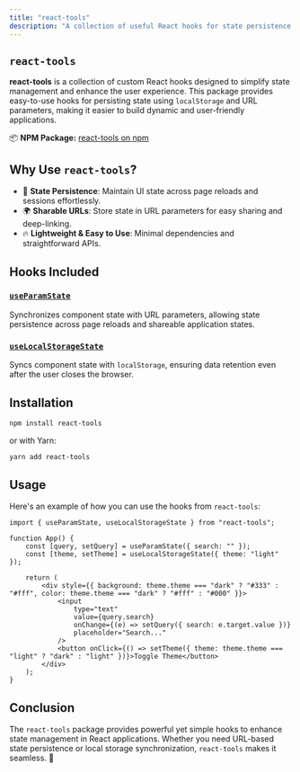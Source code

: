 ```yaml
---
title: "react-tools"
description: "A collection of useful React hooks for state persistence and UI enhancements."
---
```


## `react-tools`

**react-tools** is a collection of custom React hooks designed to simplify state management and enhance the user experience. This package provides easy-to-use hooks for persisting state using `localStorage` and URL parameters, making it easier to build dynamic and user-friendly applications.

📦 **NPM Package:** [react-tools on npm](https://www.npmjs.com/package/react-tools)

## **Why Use `react-tools`?**
- 🚀 **State Persistence**: Maintain UI state across page reloads and sessions effortlessly.
- 🌍 **Sharable URLs**: Store state in URL parameters for easy sharing and deep-linking.
- 🔥 **Lightweight & Easy to Use**: Minimal dependencies and straightforward APIs.

## **Hooks Included**

### [`useParamState`](./use_param_state_hook)
Synchronizes component state with URL parameters, allowing state persistence across page reloads and shareable application states.

### [`useLocalStorageState`](./use_local_storage_state_hook)
Syncs component state with `localStorage`, ensuring data retention even after the user closes the browser.

## **Installation**
```sh
npm install react-tools
```

or with Yarn:
```sh
yarn add react-tools
```

## **Usage**
Here's an example of how you can use the hooks from `react-tools`:

```tsx
import { useParamState, useLocalStorageState } from "react-tools";

function App() {
    const [query, setQuery] = useParamState({ search: "" });
    const [theme, setTheme] = useLocalStorageState({ theme: "light" });

    return (
        <div style={{ background: theme.theme === "dark" ? "#333" : "#fff", color: theme.theme === "dark" ? "#fff" : "#000" }}>
            <input
                type="text"
                value={query.search}
                onChange={(e) => setQuery({ search: e.target.value })}
                placeholder="Search..."
            />
            <button onClick={() => setTheme({ theme: theme.theme === "light" ? "dark" : "light" })}>Toggle Theme</button>
        </div>
    );
}
```

## **Conclusion**
The `react-tools` package provides powerful yet simple hooks to enhance state management in React applications. Whether you need URL-based state persistence or local storage synchronization, `react-tools` makes it seamless. 🚀
